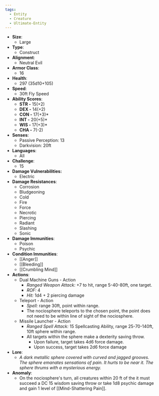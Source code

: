 ```yaml
---
tags:
  - Entity
  - Creature
  - Ultimate-Entity
---
```

- **Size**:
	- Large
- **Type**:
	- Construct
- **Alignment**:
	- Neutral Evil
- **Armor Class**:
	- 16
- **Health**:
	- 297 (35d10+105)
- **Speed**:
	- 30ft Fly Speed
- **Ability Scores**:
	- **STR -** 15(+2)
	- **DEX -** 14(+2)
	- **CON -** 17(+3)*
	- **INT -** 20(+5)*
	- **WIS -** 17(+3)*
	- **CHA -** 7(-2)
- **Senses**:
	- Passive Perception: 13
	- Darkvision: 20ft
- **Languages**:
	- All
- **Challenge**:
	- 15
- **Damage Vulnerabilities:**
	- Electric
- **Damage Resistances**:
	- Corrosion
	- Bludgeoning
	- Cold
	- Fire
	- Force
	- Necrotic
	- Piercing
	- Radiant
	- Slashing
	- Sonic
- **Damage Immunities**:
	- Poison
	- Psychic
- **Condition Immunities**:
	- [[Anger]]
	- [[Bleeding]]
	- [[Crumbling Mind]]
- **Actions**:
	- Dual Machine Guns - Action
		- _Ranged Weapon Attack:_ +7 to hit, range 5-40-80ft, one target. 
		- *ROF:* 4
		- *Hit:* 1d4 + 2 piercing damage
	- Teleport - Action
		- *Spell:* range 30ft, point within range.
		- The nociosphere teleports to the chosen point, the point does not need to be within line of sight of the nociosphere.
	- Missile Launcher - Action
		- *Ranged Spell Attack:* 15 Spellcasting Ability, range 25-70-140ft, 10ft sphere within range.
		- All targets within the sphere make a dexterity saving throw.
			- Upon failure, target takes 4d6 force damage.
			- Upon success, target takes 2d6 force damage
- **Lore**:
	- *A dark metallic sphere covered with curved and jagged grooves. The sphere emanates sensations of pain. It hurts to be near it. The sphere thrums with a mysterious energy.*  
- **Anomaly**:
	- On the nociosphere's turn, all creatures within 20 ft of the it must succeed a DC 15 wisdom saving throw or take 1d8 psychic damage and gain 1 level of [[Mind-Shattering Pain]].